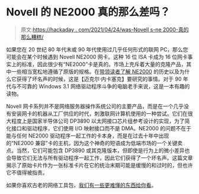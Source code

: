 # Novell 的 NE2000 真的那么差吗？

> 原文:[https://hackaday . com/2021/04/24/was-Novell s-ne 2000-真的那么糟糕/](https://hackaday.com/2021/04/24/was-novells-ne2000-really-that-bad/)

如果您在 20 世纪 80 年代末或 90 年代使用过几乎任何形式的联网 PC，那么您可能会在某个时候遇到 Novell NE2000 网卡。这种 16 位 ISA 卡成为 16 位网卡事实上的标准，因此很少有“NE2000”卡是真的。市场上充斥着大量的克隆产品，其中一些相当宽松地遵循了原版的规格。在[带领读者了解 NE2000](http://www.os2museum.com/wp/was-the-ne2000-really-that-bad/) 的历史以及为什么它获得了坏名声的时候，这是【迈克尔·内卡塞克】要研究的事情。对于 90 年代与不可靠的 Windows 3.1 网络驱动程序斗争的电脑老手来说，这是一本有趣的读物。

Novell 网卡系列并不是网络服务器操作系统公司的主要产品，而是在一个几乎没有安装网卡的机器从工厂供应的时代，刺激联网计算机使用的一种尝试。它们在很大程度上是国家半导体公司 DP3890 以太网接口芯片组参考设计的实现，为了简化接口和驱动程序，它们使用 I/O 映射接口而不是 DMA。NE2000 的问题不在于能与任何 NE2000 驱动程序一起工作的卡本身，而是在过去十年中出现的“NE2000 兼容”卡的主机，因为这个神奇的短语成为低端市场的一个关键卖点。当然，它们可能包含 DP3890 或其克隆版本，但即使是行为上的微小差异也会导致它们无法与所有驱动程序一起工作，因此它们获得了一个坏名声。这篇文章揭示了原始卡片作为一张标准卡片在它的统治末期可能是缓慢的和过时的，但也许它不值得被指责。

如果你喜欢古老的网络工具包，[我们有一些更难懂的东西给你看](https://hackaday.com/2017/08/18/retrotechtacular-olivetti-net3/)。